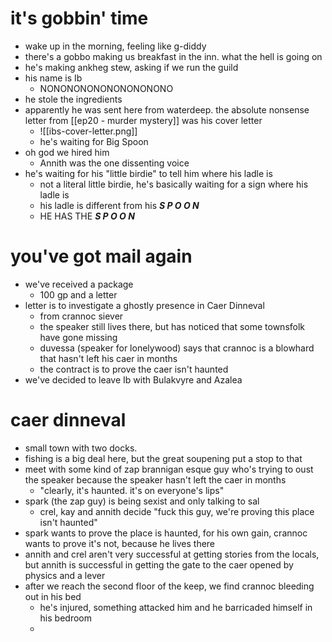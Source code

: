 # it's gobbin' time
- wake up in the morning, feeling like g-diddy
- there's a gobbo making us breakfast in the inn.  what the hell is going on
- he's making ankheg stew, asking if we run the guild
- his name is Ib
	- NONONONONONONONONONO
- he stole the ingredients
- apparently he was sent here from waterdeep.  the absolute nonsense letter from [[ep20 - murder mystery]] was his cover letter
	- ![[ibs-cover-letter.png]]
	- he's waiting for Big Spoon
- oh god we hired him
	- Annith was the one dissenting voice
- he's waiting for his "little birdie" to tell him where his ladle is
	- not a literal little birdie, he's basically waiting for a sign where his ladle is
	- his ladle is different from his ***S P O O N***
	- HE HAS THE ***S P O O N*** 

# you've got mail again
- we've received a package
	- 100 gp and a letter
- letter is to investigate a ghostly presence in Caer Dinneval
	- from crannoc siever
	- the speaker still lives there, but has noticed that some townsfolk have gone missing
	- duvessa (speaker for lonelywood) says that crannoc is a blowhard that hasn't left his caer in months
	- the contract is to prove the caer isn't haunted
- we've decided to leave Ib with Bulakvyre and Azalea

# caer dinneval
* small town with two docks.
* fishing is a big deal here, but the great soupening put a stop to that
* meet with some kind of zap brannigan esque guy who's trying to oust the speaker because the speaker hasn't left the caer in months
	* "clearly, it's haunted.  it's on everyone's lips"
* spark (the zap guy) is being sexist and only talking to sal
	* crel, kay and annith decide "fuck this guy, we're proving this place isn't haunted"
* spark wants to prove the place is haunted, for his own gain, crannoc wants to prove it's not, because he lives there
* annith and crel aren't very successful at getting stories from the locals, but annith is successful in getting the gate to the caer opened by physics and a lever
* after we reach the second floor of the keep, we find crannoc bleeding out in his bed
	* he's injured, something attacked him and he barricaded himself in his bedroom
	* 